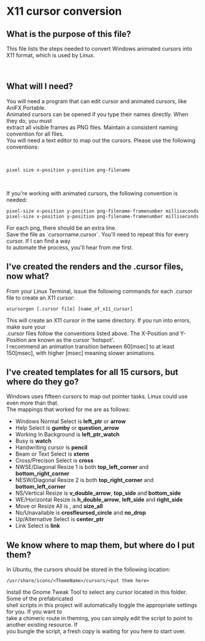 <h1>X11 cursor conversion</h1>

<h2>What is the purpose of this file?</h2>
<p>This file lists the steps needed to convert Windows animated cursors into X11 format, which is used by Linux.</p><br />

<h2>What will I need?</h2>
<p>You will need a program that can edit cursor and animated cursors, like AniFX Portable.<br />
Animated cursors can be opened if you type their names directly. When they do, you must <br />
extract all visible frames as PNG files. Maintain a consistent naming convention for all files. <br />
You will need a text editor to map out the cursors. Please use the following conventions:</p><br />

```
pixel size x-position y-position png-filename
```

<br /><p>If you're working with animated cursors, the following convention is needed:</p>

```
pixel-size x-position y-position png-filename-framenumber milliseconds
pixel-size x-position y-position png-filename-framenumber milliseconds
```

<p>For each png, there should be an extra line. <br />
Save the file as `cursorname.cursor`. You'll need to repeat this for every cursor. If I can find a way<br />
to automate the process, you'll hear from me first.</p>

<h2>I've created the renders and the .cursor files, now what?</h2>
<p>From your Linux Terminal, issue the following commands for each .cursor file to create an X11 cursor:</p>

```
xcursorgen [.cursor file] [name_of_x11_cursor]
```

<p>This will create an X11 cursor in the same directory. If you run into errors, make sure your <br />
.cursor files follow the conventions listed above. The X-Position and Y-Position are known as the cursor 'hotspot'.<br />
I recommend an animation transition between 60[msec] to at least 150[msec], with higher [msec] meaning slower animations.</p>

<h2>I've created templates for all 15 cursors, but where do they go?</h2>
<p>Windows uses fifteen cursors to map out pointer tasks. Linux could use even more than that.<br />
The mappings that worked for me are as follows:</p>
<ul>
<li>Windows Normal Select is <b>left_ptr</b> or <b>arrow</b></li>
<li>Help Select is <b>gumby</b> or <b>question_arrow</b></li>
<li>Working In Background is <b>left_ptr_watch</b></li>
<li>Busy is <b>watch</b></li>
<li>Handwriting cursor is <b>pencil</b></li>
<li>Beam or Text Select is <b>xterm</b></li>
<li>Cross/Precison Select is <b>cross</b></li>
<li>NWSE/Diagonal Resize 1 is both <b>top_left_corner</b> and <b>bottom_right_corner</b></li>
<li>NESW/Diagonal Resize 2 is both <b>top_right_corner</b> and <b>bottom_left_corner</b></li>
<li>NS/Vertical Resize is <b>v_double_arrow</b>, <b>top_side</b> and <b>bottom_side</b></li>
<li>WE/Horizontal Resize is <b>h_double_arrow</b>, <b>left_side</b> and <b>right_side</b></li>
<li>Move or Resize All is <b></b>, <bgrabbing></b> and <b>size_all</b></li>
<li>No/Unavailable is <b>crosfleursed_circle</b> and <b>no_drop</b></li>
<li>Up/Alternative Select is <b>center_ptr</b></li>
<li>Link Select is <b>link</b></li>
</ul>

<h2>We know where to map them, but where do I put them?</h2>
<p>In Ubuntu, the cursors should be stored in the following location:</p>

```
/usr/share/icons/<ThemeName>/cursors/<put them here>
```

<p>Install the Gnome Tweak Tool to select any cursor located in this folder. Some of the prefabricated <br />
shell scripts in this project will automatically toggle the appropriate settings for you. If you want to <br />
take a chimeric route in theming, you can simply edit the script to point to another existing resource. If<br />
you bungle the script, a fresh copy is waiting for you here to start over.</p>
